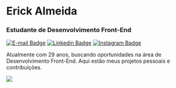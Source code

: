# Erick Almeida

### Estudante de Desenvolvimento Front-End

[![E-mail Badge](https://img.shields.io/badge/-erick.almeida86@hotmail.com-black?style=flat-square&logo=Gmail&logoColor=white&link=mailto:erick.almeida86@hotmail.com)](mailto:erick.almeida86@hotmail.com)
[![Linkedin Badge](https://img.shields.io/badge/-Erick%20de%20Almeida%20Pereira-black?style=flat-square&logo=Linkedin&logoColor=white&link=https://www.linkedin.com/in/erick-frontend/)](https://www.linkedin.com/in/erick-frontend/)
[![Instagram Badge](https://img.shields.io/badge/-@euerickap-black?style=flat-square&logo=Instagram&logoColor=white&link=https://www.instagram.com/euerickap/)](https://www.instagram.com/euerickap/)

Atualmente com 29 anos, buscando oportunidades na área de Desenvolvimento Front-End. Aqui estão meus projetos pessoais e contribuições.

<div>
  <a href="https://github.com/euerickap">
  <img src="https://github-readme-stats.vercel.app/api/top-langs/?username=euerickap&layout=compact&langs_count=7&theme=github_dark"/>
</div>
